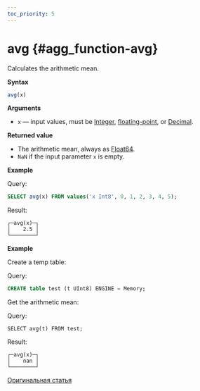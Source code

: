 ```yaml
---
toc_priority: 5
---
```


# avg {#agg_function-avg}

Calculates the arithmetic mean.

**Syntax**

``` sql
avg(x)
```

**Arguments**

-   `x` — input values, must be [Integer](../../../sql-reference/data-types/int-uint.md), [floating-point](../../../sql-reference/data-types/float.md), or [Decimal](../../../sql-reference/data-types/decimal.md).

**Returned value**

-   The arithmetic mean, always as [Float64](../../../sql-reference/data-types/float.md).
-   `NaN` if the input parameter `x` is empty.

**Example**

Query:

``` sql
SELECT avg(x) FROM values('x Int8', 0, 1, 2, 3, 4, 5);
```

Result:

``` text
┌─avg(x)─┐
│    2.5 │
└────────┘
```

**Example**

Create a temp table:

Query:

``` sql
CREATE table test (t UInt8) ENGINE = Memory;
```

Get the arithmetic mean: 

Query:

```
SELECT avg(t) FROM test;
```

Result:

``` text
┌─avg(x)─┐
│    nan │
└────────┘
```

[Оригинальная статья](https://clickhouse.tech/docs/en/sql-reference/aggregate-functions/reference/avg/) <!--hide-->
